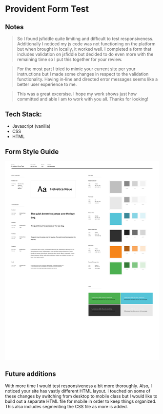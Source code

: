# Provident Form Test

## Notes

> So I found jsfiddle quite limiting and difficult to test responsiveness. Additionally I noticed my js code was not functioning on the platform but when brought in locally, it worked well. I completed a form that includes validation on jsfiddle but decided to do even more with the remaining time so I put this together for your review.

> For the most part I tried to mimic your current site per your instructions but I made some changes in respect to the validation functionality. Having in-line and directed error messages seems like a better user experience to me.

> This was a great excersise. I hope my work shows just how committed and able I am to work with you all. Thanks for looking!

## Tech Stack:

- Javascript (vanilla)
- CSS
- HTML

## Form Style Guide

![style-guide](/styleguide/styleguide.jpg)

## Future additions

With more time I would test responsiveness a bit more thoroughly. Also, I noticed your site has vastly different HTML layout. I touched on some of these changes by switching from desktop to mobile class but I would like to build out a separate HTML file for mobile in order to keep things organized. This also includes segmenting the CSS file as more is added.
